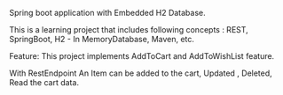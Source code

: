 Spring boot application with Embedded H2 Database. 

This is a learning project that includes following concepts :
REST, SpringBoot, H2 - In MemoryDatabase, Maven, etc.

Feature: This project implements AddToCart and AddToWishList feature.

With RestEndpoint An Item can be added to the cart, Updated , Deleted, Read the cart data.


